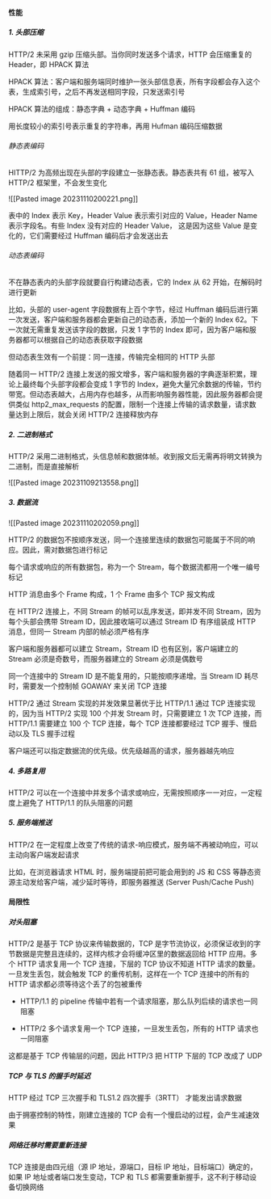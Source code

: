 #### 性能

##### 1. 头部压缩

HTTP/2 未采用 gzip 压缩头部。当你同时发送多个请求，HTTP 会压缩重复的 Header，即 HPACK 算法

HPACK 算法：客户端和服务端同时维护一张头部信息表，所有字段都会存入这个表，生成索引号，之后不再发送相同字段，只发送索引号

HPACK 算法的组成：静态字典 + 动态字典 + Huffman 编码

用长度较小的索引号表示重复的字符串，再用 Hufman 编码压缩数据

###### 静态表编码

HITTP/2 为高频出现在头部的字段建立一张静态表。静态表共有 61 组，被写入 HTTP/2 框架里，不会发生变化

![[Pasted image 20231110200221.png]]

表中的 Index 表示 Key，Header Value 表示索引对应的 Value，Header Name 表示字段名。有些 Index 没有对应的 Header Value， 这是因为这些 Value 是变化的，它们需要经过 Huffman 编码后才会发送出去

###### 动态表编码

不在静态表内的头部字段就要自行构建动态表，它的 Index 从 62 开始，在解码时进行更新

比如，头部的 user-agent 字段数据有上百个字节，经过 Huffman 编码后进行第一次发送，客户端和服务器都会更新自己的动态表，添加一个新的 Index 62。下一次就无需重复发送该字段的数据，只发 1 字节的 Index 即可，因为客户端和服务器都可以根据自己的动态表获取字段数据

但动态表生效有一个前提：同一连接，传输完全相同的 HTTP 头部

随着同一 HTTP/2 连接上发送的报文增多，客户端和服务器的字典逐渐积累，理论上最终每个头部字段都会变成 1 字节的 Index，避免大量冗余数据的传输，节约带宽。但动态表越大，占用内存也越多，从而影响服务器性能，因此服务器都会提供类似 http2_max_requests 的配置，限制一个连接上传输的请求数量，请求数量达到上限后，就会关闭 HTTP/2 连接释放内存

##### 2. 二进制格式

HTTP/2 采用二进制格式，头信息帧和数据体帧。收到报文后无需再将明文转换为二进制，而是直接解析

![[Pasted image 20231109213558.png]]

##### 3. 数据流

![[Pasted image 20231110202059.png]]

HTTP/2 的数据包不按顺序发送，同一个连接里连续的数据包可能属于不同的响应。因此，需对数据包进行标记

每个请求或响应的所有数据包，称为一个 Stream，每个数据流都用一个唯一编号标记

HTTP 消息由多个 Frame 构成，1 个 Frame 由多个 TCP 报文构成

在 HTTP/2 连接上，不同 Stream 的帧可以乱序发送，即并发不同 Stream，因为每个头部会携带 Stream lD，因此接收端可以通过 Stream lD 有序组装成 HTTP 消息，但同一 Stream 内部的帧必须严格有序

客户端和服务器都可以建立 Stream，Stream ID 也有区别，客户端建立的 Stream 必须是奇数号，而服务器建立的 Stream 必须是偶数号

同一个连接中的 Stream ID 是不能复用的，只能按顺序递增。当 Stream ID 耗尽时，需要发一个控制帧 GOAWAY 来关闭 TCP 连接

HTTP/2 通过 Stream 实现的并发效果显著优于比 HTTP/1.1 通过 TCP 连接实现的，因为当 HTTP/2 实现 100 个并发 Stream 时，只需要建立 1 次 TCP 连接，而 HTTP/1.1 需要建立 100 个 TCP 连接，每个 TCP 连接都要经过 TCP 握手、慢启动以及 TLS 握手过程

客户端还可以指定数据流的优先级。优先级越高的请求，服务器越先响应

##### 4. 多路复用

HTTP/2 可以在一个连接中并发多个请求或响应，无需按照顺序一一对应，一定程度上避免了 HTTP/1.1 的队头阻塞的问题

##### 5. 服务端推送

HTTP/2 在一定程度上改变了传统的请求-响应模式，服务端不再被动响应，可以主动向客户端发起请求

比如，在浏览器请求 HTML 时，服务端提前把可能会用到的 JS 和 CSS 等静态资源主动发给客户端，减少延时等待，即服务器推送 (Server Push/Cache Push)

#### 局限性

##### 对头阻塞

HTTP/2 是基于 TCP 协议来传输数据的，TCP 是字节流协议，必须保证收到的字节数据是完整且连续的，这样内核才会将缓冲区里的数据返回给 HTTP 应用。多个 HTTP 请求复用一个 TCP 连接，下层的 TCP 协议不知道 HTTP 请求的数量。一旦发生丢包，就会触发 TCP 的重传机制，这样在一个 TCP 连接中的所有的 HTTP 请求都必须等待这个丢了的包被重传

- HTTP/1.1 的 pipeline 传输中若有一个请求阻塞，那么队列后续的请求也一同阻塞

- HTTP/2 多个请求复用一个 TCP 连接，一旦发生丢包，所有的 HTTP 请求也一同阻塞

这都是基于 TCP 传输层的问题，因此 HTTP/3 把 HTTP 下层的 TCP 改成了 UDP

##### TCP 与 TLS 的握手时延迟

HTTP 经过 TCP 三次握手和 TLS1.2 四次握手（3RTT） 才能发出请求数据

由于拥塞控制的特性，刚建立连接的 TCP 会有一个慢启动的过程，会产生减速效果

##### 网络迁移时需要重新连接

TCP 连接是由四元组（源 IP 地址，源端口，目标 IP 地址，目标端口）确定的，如果 IP 地址或者端口发生变动，TCP 和 TLS 都需要重新握手，这不利于移动设备切换网络
